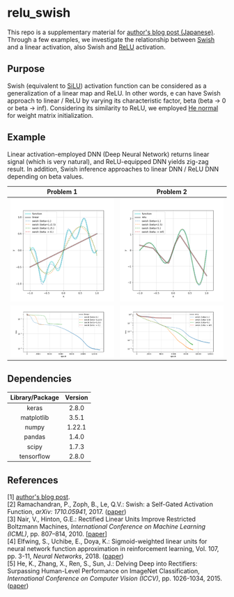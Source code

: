 # relu_swish
This repo is a supplementary material for [author's blog post (Japanese)](link). Through a few examples, we investigate the relationship between [Swish](http://arxiv.org/abs/1710.05941) and a linear activation, also Swish and [ReLU](https://www.cs.toronto.edu/~fritz/absps/reluICML.pdf) activation. 

## Purpose
Swish (equivalent to [SiLU](https://arxiv.org/abs/1702.03118)) activation function can be considered as a generalization of a linear map and ReLU. In other words, e can have Swish approach to linear / ReLU by varying its characteristic factor, beta (beta -> 0 or beta -> inf). Considering its similarity to ReLU, we employed [He normal](https://arxiv.org/abs/1502.01852) for weight matrix initialization. 

## Example
Linear activation-employed DNN (Deep Neural Network) returns linear signal (which is very natural), and ReLU-equipped DNN yields zig-zag result. In addition, Swish inference approaches to linear DNN / ReLU DNN depending on beta values. 

|Problem 1|Problem 2|
|:---:|:---:|
|<img src=./figures/approx_problem1.png>|<img src=./figures/approx_problem2.png>|
|<img src=./figures/loss_problem1.png>|<img src=./figures/loss_problem2.png>|

## Dependencies
|Library/Package|Version|
|:---:|:---:|
|keras|2.8.0|
|matplotlib|3.5.1|
|numpy|1.22.1|
|pandas|1.4.0|
|scipy|1.7.3|
|tensorflow|2.8.0|

## References
[1] [author's blog post](link). 
<br>
[2] Ramachandran, P., Zoph, B., Le, Q.V.: Swish: a Self-Gated Activation Function, *arXiv: 1710.05941*, 2017. ([paper](http://arxiv.org/abs/1710.05941))
<br>
[3] Nair, V., Hinton, G.E.: Rectified Linear Units Improve Restricted Boltzmann Machines, *International Conference on Machine Learning (ICML)*, pp. 807–814, 2010. [[paper](https://www.cs.toronto.edu/~fritz/absps/reluICML.pdf)]
<br>
[4] Elfwing, S., Uchibe, E., Doya, K.: Sigmoid-weighted linear units for neural network function approximation in reinforcement learning, Vol. 107, pp. 3-11, *Neural Networks*, 2018. ([paper](https://arxiv.org/abs/1702.03118))
<br>
[5] He, K., Zhang, X., Ren, S., Sun, J.: Delving Deep into Rectifiers: Surpassing Human-Level Performance on ImageNet Classification, *International Conference on Computer Vision (ICCV)*, pp. 1026-1034, 2015. ([paper](https://arxiv.org/abs/1502.01852))
